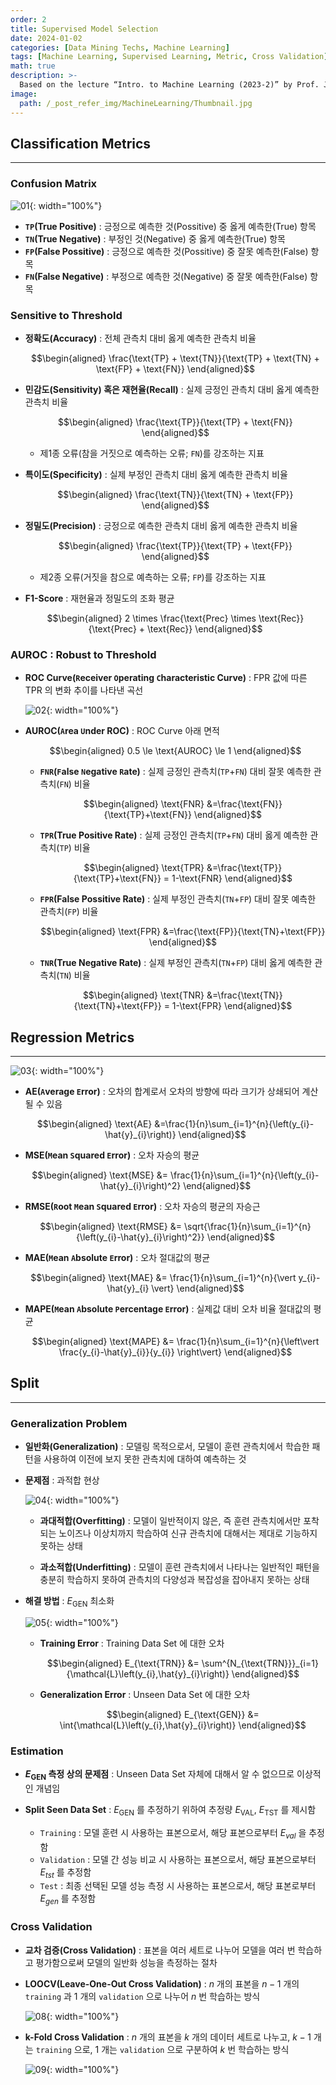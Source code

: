 ```yaml
---
order: 2
title: Supervised Model Selection
date: 2024-01-02
categories: [Data Mining Techs, Machine Learning]
tags: [Machine Learning, Supervised Learning, Metric, Cross Validation]
math: true
description: >-
  Based on the lecture “Intro. to Machine Learning (2023-2)” by Prof. Je Hyuk Lee, Dept. of Data Science, The Grad. School, Kookmin Univ.
image:
  path: /_post_refer_img/MachineLearning/Thumbnail.jpg
---
```


## Classification Metrics
-----

### Confusion Matrix

![01](/_post_refer_img/MachineLearning/02-01.png){: width="100%"}

- **`TP`(True Positive)** : 긍정으로 예측한 것(Possitive) 중 옳게 예측한(True) 항목
- **`TN`(True Negative)** : 부정인 것(Negative) 중 옳게 예측한(True) 항목
- **`FP`(False Possitive)** : 긍정으로 예측한 것(Possitive) 중 잘못 예측한(False) 항목
- **`FN`(False Negative)** : 부정으로 예측한 것(Negative) 중 잘못 예측한(False) 항목

### Sensitive to Threshold

- **정확도(Accuracy)** : 전체 관측치 대비 옳게 예측한 관측치 비율

    $$\begin{aligned}
    \frac{\text{TP} + \text{TN}}{\text{TP} + \text{TN} + \text{FP} + \text{FN}}
    \end{aligned}$$

- **민감도(Sensitivity) 혹은 재현율(Recall)** : 실제 긍정인 관측치 대비 옳게 예측한 관측치 비율

    $$\begin{aligned}
    \frac{\text{TP}}{\text{TP} + \text{FN}}
    \end{aligned}$$

    - 제1종 오류(참을 거짓으로 예측하는 오류; `FN`)를 강조하는 지표

- **특이도(Specificity)** : 실제 부정인 관측치 대비 옳게 예측한 관측치 비율

    $$\begin{aligned}
    \frac{\text{TN}}{\text{TN} + \text{FP}}
    \end{aligned}$$

- **정밀도(Precision)** : 긍정으로 예측한 관측치 대비 옳게 예측한 관측치 비율

    $$\begin{aligned}
    \frac{\text{TP}}{\text{TP} + \text{FP}}
    \end{aligned}$$

    - 제2종 오류(거짓을 참으로 예측하는 오류; `FP`)를 강조하는 지표

- **F1-Score** : 재현율과 정밀도의 조화 평균

    $$\begin{aligned}
    2 \times \frac{\text{Prec} \times \text{Rec}}{\text{Prec} + \text{Rec}}
    \end{aligned}$$

### AUROC : Robust to Threshold

- **ROC Curve(`R`eceiver `O`perating `C`haracteristic Curve)** : $\text{FPR}$ 값에 따른 $\text{TPR}$ 의 변화 추이를 나타낸 곡선

    ![02](/_post_refer_img/MachineLearning/02-02.png){: width="100%"}

- **AUROC(`A`rea `U`nder ROC)** : ROC Curve 아래 면적

    $$\begin{aligned}
    0.5 \le \text{AUROC} \le 1
    \end{aligned}$$

    - **`FNR`(`F`alse `N`egative `R`ate)** : 실제 긍정인 관측치(`TP`+`FN`) 대비 잘못 예측한 관측치(`FN`) 비율

        $$\begin{aligned}
        \text{FNR}
        &=\frac{\text{FN}}{\text{TP}+\text{FN}}
        \end{aligned}$$

    - **`TPR`(True Positive Rate)** : 실제 긍정인 관측치(`TP`+`FN`) 대비 옳게 예측한 관측치(`TP`) 비율

        $$\begin{aligned}
        \text{TPR}
        &=\frac{\text{TP}}{\text{TP}+\text{FN}} = 1-\text{FNR}
        \end{aligned}$$

    - **`FPR`(False Possitive Rate)** : 실제 부정인 관측치(`TN`+`FP`) 대비 잘못 예측한 관측치(`FP`) 비율

        $$\begin{aligned}
        \text{FPR}
        &=\frac{\text{FP}}{\text{TN}+\text{FP}}
        \end{aligned}$$

    - **`TNR`(True Negative Rate)** : 실제 부정인 관측치(`TN`+`FP`) 대비 옳게 예측한 관측치(`TN`) 비율

        $$\begin{aligned}
        \text{TNR}
        &=\frac{\text{TN}}{\text{TN}+\text{FP}} = 1-\text{FPR}
        \end{aligned}$$

## Regression Metrics
-----

![03](/_post_refer_img/MachineLearning/02-03.jpg){: width="100%"}

- **AE(`A`verage `E`rror)** : 오차의 합계로서 오차의 방향에 따라 크기가 상쇄되어 계산될 수 있음

    $$\begin{aligned}
    \text{AE}
    &=\frac{1}{n}\sum_{i=1}^{n}{\left(y_{i}-\hat{y}_{i}\right)}
    \end{aligned}$$

- **MSE(`M`ean `S`quared `E`rror)** : 오차 자승의 평균

    $$\begin{aligned}
    \text{MSE}
    &= \frac{1}{n}\sum_{i=1}^{n}{\left(y_{i}-\hat{y}_{i}\right)^2}
    \end{aligned}$$

- **RMSE(`R`oot `M`ean `S`quared `E`rror)** : 오차 자승의 평균의 자승근

    $$\begin{aligned}
    \text{RMSE}
    &= \sqrt{\frac{1}{n}\sum_{i=1}^{n}{\left(y_{i}-\hat{y}_{i}\right)^2}}
    \end{aligned}$$

- **MAE(`M`ean `A`bsolute `E`rror)** : 오차 절대값의 평균

    $$\begin{aligned}
    \text{MAE}
    &= \frac{1}{n}\sum_{i=1}^{n}{\vert y_{i}-\hat{y}_{i} \vert}
    \end{aligned}$$

- **MAPE(`M`ean `A`bsolute `P`ercentage `E`rror)** : 실제값 대비 오차 비율 절대값의 평균

    $$\begin{aligned}
    \text{MAPE}
    &= \frac{1}{n}\sum_{i=1}^{n}{\left\vert \frac{y_{i}-\hat{y}_{i}}{y_{i}} \right\vert}
    \end{aligned}$$

## Split
-----

### Generalization Problem

- **일반화(Generalization)** : 모델링 목적으로서, 모델이 훈련 관측치에서 학습한 패턴을 사용하여 이전에 보지 못한 관측치에 대하여 예측하는 것

- **문제점** : 과적합 현상

    ![04](/_post_refer_img/MachineLearning/02-04.png){: width="100%"}

    - **과대적합(Overfitting)** : 모델이 일반적이지 않은, 즉 훈련 관측치에서만 포착되는 노이즈나 이상치까지 학습하여 신규 관측치에 대해서는 제대로 기능하지 못하는 상태

    - **과소적합(Underfitting)** : 모델이 훈련 관측치에서 나타나는 일반적인 패턴을 충분히 학습하지 못하여 관측치의 다양성과 복잡성을 잡아내지 못하는 상태

- **해결 방법** : $E_{\text{GEN}}$ 최소화

    ![05](/_post_refer_img/MachineLearning/02-05.png){: width="100%"}

    - **Training Error** : Training Data Set 에 대한 오차

        $$\begin{aligned}
        E_{\text{TRN}}
        &= \sum^{N_{\text{TRN}}}_{i=1}{\mathcal{L}\left(y_{i},\hat{y}_{i}\right)}
        \end{aligned}$$

    - **Generalization Error** : Unseen Data Set 에 대한 오차

        $$\begin{aligned}
        E_{\text{GEN}}
        &= \int{\mathcal{L}\left(y_{i},\hat{y}_{i}\right)}
        \end{aligned}$$

### Estimation

- **$E_{\text{GEN}}$ 측정 상의 문제점** : Unseen Data Set 자체에 대해서 알 수 없으므로 이상적인 개념임

- **Split Seen Data Set** : $E_{\text{GEN}}$ 를 추정하기 위하여 추정량 $E_{\text{VAL}}$, $E_{\text{TST}}$ 를 제시함

    - `Training` : 모델 훈련 시 사용하는 표본으로서, 해당 표본으로부터 $E_{val}$ 을 추정함
    - `Validation` : 모델 간 성능 비교 시 사용하는 표본으로서, 해당 표본으로부터 $E_{tst}$ 를 추정함
    - `Test` : 최종 선택된 모델 성능 측정 시 사용하는 표본으로서, 해당 표본로부터 $E_{gen}$ 를 추정함

### Cross Validation

- **교차 검증(Cross Validation)** : 표본을 여러 세트로 나누어 모델을 여러 번 학습하고 평가함으로써 모델의 일반화 성능을 측정하는 절차

- **LOOCV(Leave-One-Out Cross Validation)** : $n$ 개의 표본을 $n-1$ 개의 `training` 과 $1$ 개의 `validation` 으로 나누어 $n$ 번 학습하는 방식

    ![08](/_post_refer_img/MachineLearning/02-08.png){: width="100%"}


- **k-Fold Cross Validation** : $n$ 개의 표본을 $k$ 개의 데이터 세트로 나누고, $k-1$ 개는 `training` 으로, $1$ 개는 `validation` 으로 구분하여 $k$ 번 학습하는 방식
    
    ![09](/_post_refer_img/MachineLearning/02-09.png){: width="100%"}